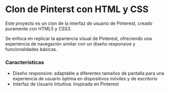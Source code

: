 # Clon de Pinterst con HTML y CSS
Este proyecto es un clon de la interfaz de usuario de Pinterest, creado puramente con HTML5 y CSS3.

Se enfoca en replicar la apariencia visual de Pinterest, ofreciendo una experiencia de navegación similar con un diseño responsive y funcionalidades básicas. 

### Características

* Diseño responsive: adaptable a diferentes tamaños de pantalla para una experiencia de usuario óptima en dispositivos móviles y de escritorio
* Interfaz de Usuario Intuitiva: Inspirada en Pinterest
